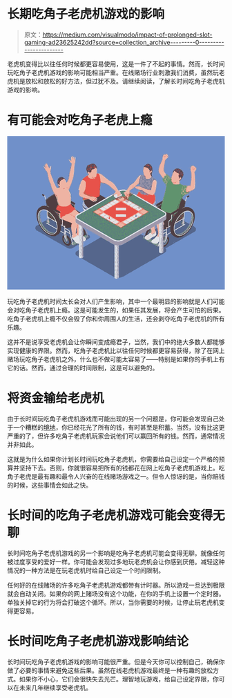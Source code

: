 # 长期吃角子老虎机游戏的影响

> 原文：<https://medium.com/visualmodo/impact-of-prolonged-slot-gaming-ad23625242dd?source=collection_archive---------0----------------------->

老虎机变得比以往任何时候都更容易使用，这是一件了不起的事情。然而，长时间玩吃角子老虎机游戏的影响可能相当严重。在线赌场行业刺激我们消费，虽然玩老虎机是放松和放松的好方法，但过犹不及。请继续阅读，了解长时间吃角子老虎机游戏的影响。

# 有可能会对吃角子老虎上瘾

![](img/2500f6bb4144a74057bdd32dfa2c8ebd.png)

玩吃角子老虎机时间太长会对人们产生影响，其中一个最明显的影响就是人们可能会对吃角子老虎机上瘾。这是可能发生的，如果任其发展，将会产生可怕的后果。吃角子老虎机上瘾不仅会毁了你和你周围人的生活，还会剥夺吃角子老虎机的所有乐趣。

这并不是说享受老虎机会让你瞬间变成瘾君子，当然，我们中的绝大多数人都能够实现健康的界限。然而，吃角子老虎机比以往任何时候都更容易获得，除了在网上赌场玩吃角子老虎机之外，什么也不做可能太容易了——特别是如果你的手机上有它的话。然而，通过合理的时间限制，这是可以避免的。

# 将资金输给老虎机

由于长时间玩吃角子老虎机游戏而可能出现的另一个问题是，你可能会发现自己处于一个糟糕的[境地](https://visualmodo.com/how-to-use-ai-to-improve-your-wordpress-site/)，你已经花光了所有的钱，有时甚至是积蓄。当然，没有比这更严重的了，但许多吃角子老虎机玩家会说他们可以赢回所有的钱。然而，通常情况并非如此。

这就是为什么如果你计划长时间玩吃角子老虎机，你需要给自己设定一个严格的预算并坚持下去。否则，你就很容易把所有的钱都花在网上吃角子老虎机游戏上。吃角子老虎是最有趣和最令人兴奋的在线赌场游戏之一。但令人惊讶的是，当你赔钱的时候，这些事情会如此之快。

# 长时间的吃角子老虎机游戏可能会变得无聊

长时间吃角子老虎机游戏的另一个影响是吃角子老虎机可能会变得无聊。就像任何被过度享受的爱好一样。你可能会发现过多地玩老虎机会让你感到厌倦。减轻这种情况的一种方法是在玩老虎机时给自己设定一个时间限制。

任何好的在线赌场的许多吃角子老虎机游戏都带有计时器。所以游戏一旦达到极限就会自动关闭。如果你的网上赌场没有这个功能，在你的手机上设置一个定时器。单独关掉它的行为将会打破这个循环。所以，当你需要的时候，让停止玩老虎机变得更容易。

# 长时间吃角子老虎机游戏影响结论

长时间玩吃角子老虎机游戏的影响可能很严重。但是今天你可以控制自己，确保你做了必要的事情来避免这些后果。虽然在线老虎机游戏最终是一种有趣的放松方式。如果你不小心，它们会很快失去光芒。理智地玩游戏，给自己设定界限，你可以在未来几年继续享受老虎机。